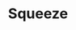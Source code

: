 ---
title: "Squeeze"
summary: "Squeeze are an English rock band that came to prominence in the United Kingdom during the new wave period of the late 1970s, and continued recording in the 1980s, 1990s and 2010s. In the UK, their singles \"Cool for Cats\", \"Up the Junction\", and \"Labelled with Love\" were top-ten chart hits. Though not as commercially successful in the United States, Squeeze had American hits with \"Tempted\", \"Black Coffee in Bed\", and \"Hourglass\", and were considered a part of the Second British Invasion.The vast majority of their material is composed of lyrics by Chris Difford and music by Glenn Tilbrook, who are guitarists and vocalists in the band. The duo were hailed as \"the heirs to Lennon and McCartney's throne\" during the band's initial popularity in the late 1970s. The group formed in Deptford, London, in 1974, and first broke up in 1982. Squeeze then reformed in 1985, and disbanded again in 1999.The band reunited for tours through the United States and United Kingdom in 2007. In 2010, they issued Spot the Difference, an album of newly recorded versions of older material. The band's first album of all-new material since 1998, Cradle to the Grave, was released in October 2015, followed by another album, The Knowledge, in October 2017."
slug: "squeeze"
image: "squeeze.jpg"
apple_music_artist_url: "https://music.apple.com/gb/artist/squeeze/93650"
wikipedia_url: "https://en.wikipedia.org/wiki/Squeeze_(band)"
---